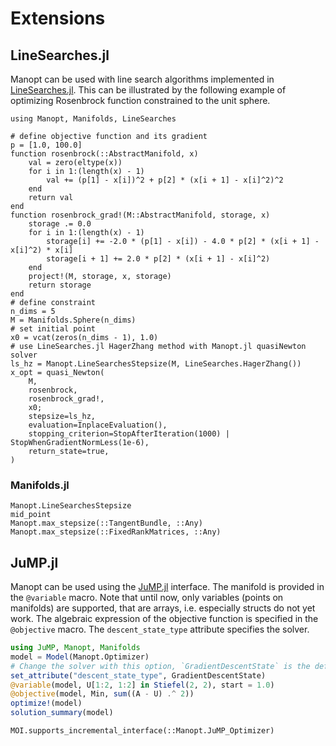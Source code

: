 # Extensions

## LineSearches.jl

Manopt can be used with line search algorithms implemented in [LineSearches.jl](https://github.com/JuliaNLSolvers/LineSearches.jl).
This can be illustrated by the following example of optimizing Rosenbrock function constrained to the unit sphere.

```@example
using Manopt, Manifolds, LineSearches

# define objective function and its gradient
p = [1.0, 100.0]
function rosenbrock(::AbstractManifold, x)
    val = zero(eltype(x))
    for i in 1:(length(x) - 1)
        val += (p[1] - x[i])^2 + p[2] * (x[i + 1] - x[i]^2)^2
    end
    return val
end
function rosenbrock_grad!(M::AbstractManifold, storage, x)
    storage .= 0.0
    for i in 1:(length(x) - 1)
        storage[i] += -2.0 * (p[1] - x[i]) - 4.0 * p[2] * (x[i + 1] - x[i]^2) * x[i]
        storage[i + 1] += 2.0 * p[2] * (x[i + 1] - x[i]^2)
    end
    project!(M, storage, x, storage)
    return storage
end
# define constraint
n_dims = 5
M = Manifolds.Sphere(n_dims)
# set initial point
x0 = vcat(zeros(n_dims - 1), 1.0)
# use LineSearches.jl HagerZhang method with Manopt.jl quasiNewton solver
ls_hz = Manopt.LineSearchesStepsize(M, LineSearches.HagerZhang())
x_opt = quasi_Newton(
    M,
    rosenbrock,
    rosenbrock_grad!,
    x0;
    stepsize=ls_hz,
    evaluation=InplaceEvaluation(),
    stopping_criterion=StopAfterIteration(1000) | StopWhenGradientNormLess(1e-6),
    return_state=true,
)
```

### Manifolds.jl

```@docs
Manopt.LineSearchesStepsize
mid_point
Manopt.max_stepsize(::TangentBundle, ::Any)
Manopt.max_stepsize(::FixedRankMatrices, ::Any)
```

## JuMP.jl

Manopt can be used using the [JuMP.jl](https://github.com/jump-dev/JuMP.jl) interface.
The manifold is provided in the `@variable` macro. Note that until now, only variables (points on manifolds) are supported, that are arrays, i.e. especially structs do not yet work.
The algebraic expression of the objective function is specified in the `@objective` macro.
The `descent_state_type` attribute specifies the solver.

```julia
using JuMP, Manopt, Manifolds
model = Model(Manopt.Optimizer)
# Change the solver with this option, `GradientDescentState` is the default
set_attribute("descent_state_type", GradientDescentState)
@variable(model, U[1:2, 1:2] in Stiefel(2, 2), start = 1.0)
@objective(model, Min, sum((A - U) .^ 2))
optimize!(model)
solution_summary(model)
```

```@docs
MOI.supports_incremental_interface(::Manopt.JuMP_Optimizer)
```
